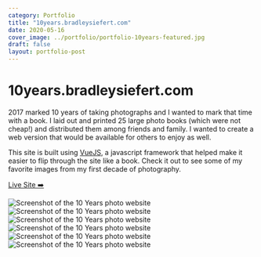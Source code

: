 ```yaml
---
category: Portfolio
title: "10years.bradleysiefert.com"
date: 2020-05-16
cover_image: ../portfolio/portfolio-10years-featured.jpg
draft: false
layout: portfolio-post
---
```


# 10years.bradleysiefert.com

2017 marked 10 years of taking photographs and I wanted to mark that time with a book. I laid out and printed 25 large photo books (which were not cheap!) and distributed them among friends and family. I wanted to create a web version that would be available for others to enjoy as well.

This site is built using [VueJS](https://vuejs.org/), a javascript framework that helped make it easier to flip through the site like a book. Check it out to see some of my favorite images from my first decade of photography.

<a class="btn btn-outline-dark mb-32" target="_blank" href="https://10years.bradleysiefert.com">Live Site ➡️</a>

![Screenshot of the 10 Years photo website](../portfolio/portfolio-10years1.jpg)
![Screenshot of the 10 Years photo website](../portfolio/portfolio-10years2.jpg)
![Screenshot of the 10 Years photo website](../portfolio/portfolio-10years3.jpg)
![Screenshot of the 10 Years photo website](../portfolio/portfolio-10years4.jpg)
![Screenshot of the 10 Years photo website](../portfolio/portfolio-10years6.jpg)
![Screenshot of the 10 Years photo website](../portfolio/portfolio-10years7.jpg)
